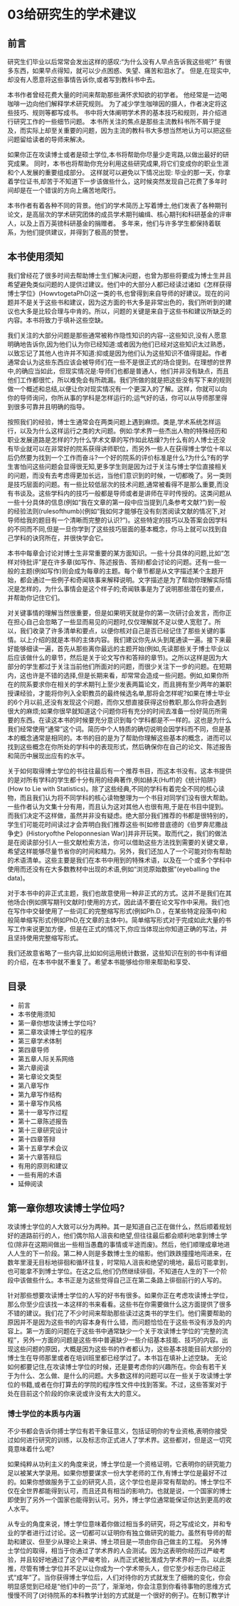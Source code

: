 # 03给研究生的学术建议

## 前言
研究生们毕业以后常常会发出这样的感叹:“为什么没有人早点告诉我这些呢?”
有很多东西，如果早点得知，就可以少点困惑、失望、痛苦和泪水了。
但是,在现实中,却没有人愿意将这些事情告诉你,或者写到教科书中去。


本书作者曾经花费大量的时间来帮助那些满怀求知欲的初学者。
他经常是一边喝咖啡一边向他们解释学术研究规则。
为了减少学生咖啡因的摄人，作者决定将这些技巧、规则等都写成书。
书中将大体阐明学术界的基本技巧和规则，并介绍进行研究工作的一些细节问题。
本书所关注的焦点是那些主流教科书所不屑于提及，而实际上却至关重要的问题，因为主流的教科书大多想当然地认为可以把这些问题留给读者的导师来解决。


如果你正在攻读博士或者是硕士学位,本书将帮助你尽量少走弯路,以做出最好的研究成果。
同时，本书也将帮助你充分利用这些研究成果,将它们变成你的职业生涯和个人发展的重要组成部分。
这样就可以避免以下情况出现:
毕业的那一天，你拿着学位证书,却苦于不知道下一步该做些什么，这时候突然发现自己花费了多年时间却是在一个错误的方向上痛苦地爬行。


本书作者有着各种不同的背景。他们的学术简历上写着博士,他们发表了各种期刊论文，是高层次的学术研究团体的成员学术期刊编缉、核心期刊和科研基金的评审人，以及上百万英镑科研基金的捐赠者。
多年来，他们与许多学生都保持着联系，为他们提供建议，并得到了极高的赞誉。


## 本书使用须知
我们曾经花了很多时间去帮助博士生们解决问题，也曾为那些将要成为博士生并且希望避免类似问题的人提供过建议。他们中的大部分人都已经读过诸如《怎样获得博士学位》(HowvtogetaPhD)这一类的书,也曾得到来自导师的好建议。现在的问题并不是关于这些书和建议，因为这方面的书大多是非常出色的，我们所听到的建议也大多是比较合理与中肯的。所以，问题的关键是来自于这些书和建议所缺乏的内容。本书将致力于填补这些空缺。


我们关注的大部分问题是那些通常被称作隐性知识的内容--这些知识,没有人愿意明确地告诉你,因为他们认为你已经知道:或者因为他们已经对这些知识太过熟悉，以致忘记了其他人也许并不知道:抑或是因为他们认为这些知识不值得提起。作者通常会认为这些东西应该会被导师们在一些不是很正式的场合提到。在理想的世界中,的确应当如此，但现实情况是:导师们也都是普通人，他们并非没有缺点，而且他们工作都很忙，所以难免会有所疏漏。我们所做的就是把这些没有写下来的规则做一个概述和总结,以便让你对现实情况有一个更深入的了解。这样，你就可以向你的导师询问，你所从事的学科是怎样运行的;运气好的话，你可以从导师那里得到很多可靠并且明确的指导。


按照我们的经验，博士生通常会在两类问题上遇到麻烦。类是,学术系统怎样运行，以及为什么这样运行之类的大问题。例如:学术界一些杰出人物的特殊经历和职业发展道路是怎样的?为什么学术文章的写作如此枯燥?为什么有的人博士还没有毕业就可以在非常好的院系获得讲师职位，而另外一些人在获得博士学位十年以后仍然要为找到一个工作而奋斗?一个好的院系的评价标准是什么?为什么?有的学生害怕问这些问题会显得很无知,更多学生则是因为过于关注与博士学位直接相关的问题，而没有去考虑得更加长远，当他们意识到的时候，一切都晚了。另一类则是技巧层面的问题。有一些比较低层次的技术问题,通常被看得不是那么重要,而没有书谈及。这些学科内的技巧一般都是导师或者是讲师在平时传授的。这类问题从一些十分具体的信息(例如“我在文章的第一段中应当提到几条参考文献?”)到一般的经验法则(rulesofthumb)(例如“我如何才能够在没有刻苦阅读文献的情况下,对导师给我的题目有一个清晰而完整的认识?”)。这些特定的技巧以及答案会因学科的不同而不同,但是一旦你学到了这些技巧层面的基本概念，你马上就可以找到自己学科的诀窍所在，并很快学会它。


本书中每章会讨论对博士生非常重要的某方面知识。一些十分具体的问题,比如“怎样对待批评”是在许多章(如写作、陈述报告、答辩)都会讨论的问题。还有一些一般的主题(例如写作)则会成为每章的主题。每个章节都是从文字描述某个主题开始，都会通过一些例子和奇闻轶事来解释说明。文字描述是为了帮助你理解实际情况是怎样的，为什么事情会是这个样子的;奇闻轶事是为了说明那些潜在的要点，并帮助你记住它们。


对关键事情的理解当然很重要，但是如果明天就是你的第一次研讨会发言，而你正在担心自己会忽略了一些显而易见的问题时,仅仅理解就不足以使人宽慰了。所以，我们收录了许多清单和要点，以便你核对自己是否已经记住了那些关键的事情。以上介绍的就是本书的主体内容。我们建议你先从头到尾通读一遍。接下来最好能够细读一遍，首先从那些离你最远的主题开始(例如,先读那些关于博士毕业以后应该做什么的章节，然后是关于论文写作和答辩的章节)。之所以这样是因为大部分的学生都过于关注当前他们所面对的问题，而很少关注下一步的问题。在短期内，这也许是不错的选择,但是长期来看，却常常会造成一些问题。例如,如果你所在的院系要求你在相关的学术期刊上至少发表两篇论文，而且拥有至少两年的兼职授课经验，才能将你列入全职教员的最终候选名单,那将会怎样呢?如果在博士毕业的6个月以前,还没有发现这个问题，而你又想直接获得这份教职,那么你将会遇到很大的麻烦;如果你很早就知道这个问题你将有充分的时间去准备一份好简历所需要的东西。在读这本书的时候要充分意识到每个学科都是不一样的。这也是为什么我们经常使用“通常”这个词。简历中个人特质的确切说明会因学科而不同，但是基本的概念通常是相同的。本书的目的是为了帮助你理解这些基本的概念，进而可以找到这些概念在你所处的学科中的表现形式，然后确保你在自己的论文、陈述报告和简历中展现出应有的水平。


关于如何取得博士学位的书往往最后有一个推荐书目，而这本书没有。这本书提供的是对所有学科的学生都十分有用的经典著作,例如赫夫(Huff)的《统计陷阱》(How to Lie with Statistics)。除了这些经典,不同的学科有着完全不同的核心读物，而且我们认为将不同学科的核心读物整理为一个书目对同学们没有很大帮助。一些作者认为文集十分有用，而且认为这对其他人也很有用,于是在书目中提到。而我们决定不这样做，虽然并非没有疑虑。绝大部分我们推荐的书都是很特别的，学生们可能花时间读过才会弄明白我们推荐这些书[如修昔底德的《伯罗奔尼撒战争史》(Historyofthe Peloponnesian War)]并非开玩笑。取而代之，我们的做法是在阅读部分引人一些文献检索方法，你可以借助这些方法找到需要的关键文章，希望这样能够尽量节省你的时间和精力。另外，我们还加人了一个可能对你有帮助的术语清单。这些主要是我们在本书中用到的特殊术语，以及在一个或多个学科中使用而还没有在大多数教材中出现的术语,例如“浏览原始数据"(eyeballing the data)。


对于本书中的非正式主题，我们也故意使用一种非正式的方式。这并不是我们在其他场合(例如撰写期刊文献时)使用的方式，因此请不要在论文写作中采用。我们也在写作中交替使用了一些词汇的完整缩写形式(例如Ph.D.，在某些特定段落中)和般简单缩写形式(例如PhD,在文章的主体中)。简单缩写形式对于完成如此大量的书写工作来说更加方便，但是在正式的情况下,你应当体现出你知道正确的写法，并且坚持使用完整缩写形式。


我们还故意省略了一些内容,比如如何运用统计数据，这些知识在别的书中有详细的介绍，在本书中就不重复了。希望本书能够给你带来帮助和享受、


## 目录
- 前言
- 本书使用须知
- 第一章你想攻读博士学位吗?
- 第二章攻读博士学位的程序
- 第三章学术体制
- 第四章导师
- 第五章人际关系网络
- 第六章阅读
- 第七章论文类型
- 第八章写作
- 第九章写作结构
- 第十章写作风格
- 第十一章写作过程
- 第十二章陈述报告
- 第十三章研究设计
- 第十四章答辩
- 第十五章学术会议
- 第十六章答辩后
- 有用的原则和建议
- 一些有用的术语
- 延伸阅读


## 第一章你想攻读博士学位吗?
攻读博士学位的人大致可以分为两种。其一是知道自己正在做什么，然后顺着规划好的道路前行的人，他们偶尔陷人沮丧和绝望,但往往最后都会顺利地拿到博士学位(除非在这期间做出一些相当愚蠢的事情或半途而废)。然后，他们顺理成章地进人人生的下一阶段。第二种人则是多数博士生的缩影。他们跌跌撞撞地闯进来，在数年里漫无目标地徘徊和循环往复，时常陷人沮丧和绝望的境地，最后可能拿到，也可能拿不到博士学位。在这之后,他们仍然继续徘徊，不知道在人生的下一个阶段中该做些什么。本书正是为这些觉得自己正在第二条路上徘徊前行的人写的。


针对那些想要攻读博士学位的人写的好书有很多。如果你正在考虑攻读博士学位，那么你至少应该找一本这样的书来看看。这些书在你需要做什么这方面提供了很多不错的建议。我们花了不少时间来帮助那些读过这类书的学生们。他们需要帮助的原因并不是因为这些书的内容本身有什么错，而问题恰恰在于这些书没有涉及的内容上。第一方面的问题在于这些书中通常缺少一个关于攻读博士学位的“完整的流程”，另外一方面的问题是这些书中普遍缺少一些介绍基本技能、技巧的内容。出现这些问题的原因，大概是因为这些书的作者都认为，这些基本技能目前大部分的博士生在导师那里或者在培训班里都已经学过了。本书旨在填补上述空缺。
无论如何都要记住,在攻读博士学位的时候，还是要考虑你的兴趣所在。你会有若干关于为什么、怎么做、是什么的问题。大多数这样的问题可以在一些关于攻读博士学位的书籍,或者在你打算去的学院的程序性文件中找到答案。不过，这些答案对于处在目前这个阶段的你来说或许没有太大的意义。


### 博士学位的本质与内涵
不少书都会告诉你搏士学位有若干象征意义，包括证明你的专业资格,表明你接受过如何进行研究的训练，以及标志你正式进人了学术界。这些都对，但是这一切究竟意味着什么呢?

如果纯粹从功利主义的角度来说，博士学位是一个资格证明，它表明你的研究能力足以被某大学录用。如果你想要谋求一份大学老师的工作,有博士学位是最好不过的。如果你想做服务于工业的研究人员，这个学位也是非常有帮助的。博士学位不仅在全世界都能得到认可，而且还具有相当的影响力。也就是说，一个国家的博士即使到了另外一个国家也能得到认可。另外，博士学位通常能保证你达到更高的收人水平。


从专业的角度来说，博士学位意味着你做过相当多的研究，将之写成论文，并和专业的学者进行过讨论。这一切都可以证明你有独立做研究的能力。虽然有导师的帮助和建议、但至少从理论上来讲、博土项目是一项由你自己做主的工程。
另外博士学位的取得，相当于你通过了学术界的人会测试。因为这表明你经历过严峻考验，并且较好地通过了这个严峻考验，从而正式被批准成为学术界的一员。以此类推，尽管有博士学位并不足以让你成为一个学术带头人，但它至少标志你已经正式“成年”了。当你获得博士学位后，人们对待你的方式就发生了细微的变化，你会明显感觉到已经是“他们中的一员”了，渐渐地，你会注意到你看待事物的思维方式慢慢不同了(对待院系的本科教学计划的方式就是一个很好的例子)。在制订教学计































































